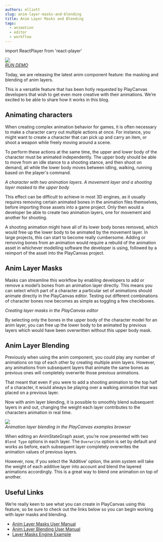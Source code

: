 ```yaml
---
authors: elliott
slug: anim-layer-masks-and-blending
title: Anim Layer Masks and Blending
tags:
  - animation
  - editor
  - workflow
---
```


import ReactPlayer from 'react-player'

![](/img/anim-layer-blending.gif)  
_[RUN DEMO](https://playcanvas.github.io/#/animation/layer-masks)_

Today, we are releasing the latest anim component feature: the masking and blending of anim layers.

This is a versatile feature that has been hotly requested by PlayCanvas developers that wish to get even more creative with their animations. We’re excited to be able to share how it works in this blog.

<!-- truncate -->

## Animating characters

When creating complex animation behavior for games, it is often necessary to make a character carry out multiple actions at once. For instance, you might want to create a character that can pick up and carry an item, or shoot a weapon while freely moving around a scene.

To perform these actions at the same time, the upper and lower body of the character must be animated independently. The upper body should be able to move from an idle stance to a shooting stance, and then shoot on demand, all while the lower body moves between idling, walking, running based on the player's command.

<ReactPlayer playing controls url="/img/anim-masked-locomotion.mp4" />

_A character with two animation layers. A movement layer and a shooting layer masked to the upper body_

This effect can be difficult to achieve in most 3D engines, as it usually requires removing certain animated bones in the animation files themselves, before importing those assets into a game project. Only then would a developer be able to create two animation layers, one for movement and another for shooting.

A shooting animation might have all of its lower body bones removed, which would free up the lower body to be animated by the movement layer. In large projects, this can start to become really cumbersome. Adding or removing bones from an animation would require a rebuild of the animation asset in whichever modelling software the developer is using, followed by a reimport of the asset into the PlayCanvas project.

## Anim Layer Masks

Masks can streamline this workflow by enabling developers to add or remove a model’s bones from an animation layer directly. This means you can select which part of a character a particular set of animations should animate directly in the PlayCanvas editor. Testing out different combinations of character bones now becomes as simple as toggling a few checkboxes.

<ReactPlayer playing controls url="/img/anim-layer-masking.mp4" />

_Creating layer masks in the PlayCanvas editor_

By selecting only the bones in the upper body of the character model for an anim layer, you can free up the lower body to be animated by previous layers which would have been overwritten without this upper body mask.

## Anim Layer Blending

Previously when using the anim component, you could play any number of animations on top of each other by creating multiple anim layers. However, any animations from subsequent layers that animate the same bones as previous ones will completely overwrite those previous animations.

That meant that even if you were to add a shooting animation to the top half of a character, it would always be playing over a walking animation that was placed on a previous layer.

Now with anim layer blending, it is possible to smoothly blend subsequent layers in and out, changing the weight each layer contributes to the characters animation in real time.

![](/img/anim-layer-blending2.gif)  
_Animation layer blending in the PlayCanvas examples browser_

When editing an AnimStateGraph asset, you’re now presented with two `Blend Type` options in each layer. The `Overwrite` option is set by default and works as before, each subsequent layer completely overwrites the animation values of previous layers.

However, now, if you select the ‘Additive’ option, the anim system will take the weight of each additive layer into account and blend the layered animations accordingly. This is a great way to blend one animation on top of another.

## Useful Links

We’re really keen to see what you can create in PlayCanvas using this feature, so be sure to check out the links below so you can begin working with layer masks and blending.

- [Anim Layer Masks User Manual](https://developer.playcanvas.com/user-manual/animation/anim-layer-masking/)
- [Anim Layer Blending User Manual](https://developer.playcanvas.com/user-manual/animation/anim-state-graph-assets/#layer-blending)
- [Layer Masks Engine Example](https://playcanvas.github.io/#/animation/layer-masks)
